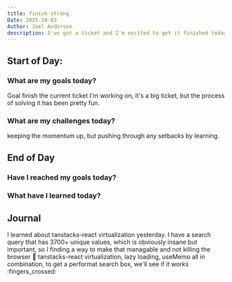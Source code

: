 ```yaml
---
title: finish strong
Date: 2025-10-03
Author: Joel Anderson
description: I've got a ticket and I'm excited to get it finished today.
---
```


## Start of Day:

### What are my goals today?
Goal finish the current ticket I'm working on, it's a big ticket, but the process of solving it has been pretty fun.


### What are my challenges today?
keeping the momentum up, but pushing through any setbacks by learning.


## End of Day

### Have I reached my goals today?


### What have I learned today?

## Journal
I learned about tanstacks-react virtualization yesterday. I have a search query that has 3700+ unique values, which is obviously insane but important, so I finding a way to make that managable and not killing the browser :rofl: tanstacks-react virtualization, lazy loading, useMemo all in combination, to get a performat search box, we'll see if it works :fingers_crossed:
